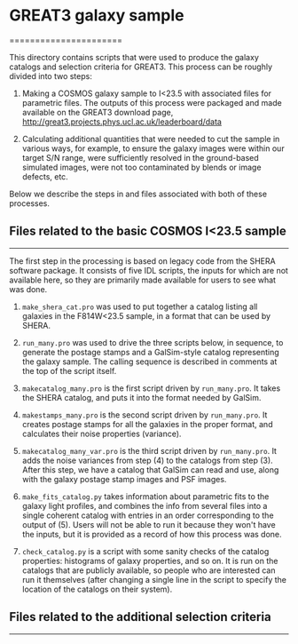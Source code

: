 # GREAT3 galaxy sample
======================

This directory contains scripts that were used to produce the galaxy catalogs
and selection criteria for GREAT3.  This process can be roughly divided into two
steps:

1. Making a COSMOS galaxy sample to I<23.5 with associated files for parametric
files.  The outputs of this process were packaged and made available on the
GREAT3 download page, http://great3.projects.phys.ucl.ac.uk/leaderboard/data

2. Calculating additional quantities that were needed to cut the sample in
various ways, for example, to ensure the galaxy images were within our target
S/N range, were sufficiently resolved in the ground-based simulated images, were
not too contaminated by blends or image defects, etc.

Below we describe the steps in and files associated with both of these
processes.


## Files related to the basic COSMOS I<23.5 sample
--------------------------------------------------

The first step in the processing is based on legacy code from the SHERA software
package.  It consists of five IDL scripts, the inputs for which are not
available here, so they are primarily made available for users to see what was
done.

1. `make_shera_cat.pro` was used to put together a catalog listing all galaxies
in the F814W<23.5 sample, in a format that can be used by SHERA.

2. `run_many.pro` was used to drive the three scripts below, in sequence, to
generate the postage stamps and a GalSim-style catalog representing the galaxy
sample.  The calling sequence is described in comments at the top of the script
itself.

3. `makecatalog_many.pro` is the first script driven by `run_many.pro`.  It
takes the SHERA catalog, and puts it into the format needed by GalSim.

4. `makestamps_many.pro` is the second script driven by `run_many.pro`.  It
creates postage stamps for all the galaxies in the proper format, and calculates
their noise properties (variance).

5. `makecatalog_many_var.pro` is the third script driven by `run_many.pro`.  It
adds the noise variances from step (4) to the catalogs from step (3).
After this step, we have a catalog that GalSim can read and use, along with the
galaxy postage stamp images and PSF images.

6. `make_fits_catalog.py` takes information about parametric fits to the galaxy
light profiles, and combines the info from several files into a single coherent
catalog with entries in an order corresponding to the output of (5).  Users will
not be able to run it because they won't have the inputs, but it is provided as
a record of how this process was done.

7. `check_catalog.py` is a script with some sanity checks of the catalog
properties: histograms of galaxy properties, and so on.  It is run on the
catalogs that are publicly available, so people who are interested can run it
themselves (after changing a single line in the script to specify the location
of the catalogs on their system).


## Files related to the additional selection criteria
-----------------------------------------------------
